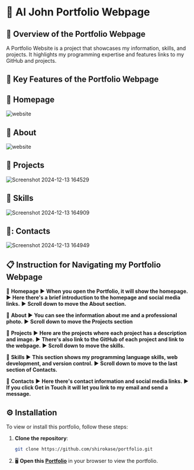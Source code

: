 # :loudspeaker: Al John Portfolio Webpage

## :memo: Overview of the Portfolio Webpage 
A Portfolio Website is a project that showcases my information, skills, and projects. 
It highlights my programming expertise and features links to my GitHub and projects.

 ## :page_facing_up: Key Features of the Portfolio Webpage 

 ## :pushpin: Homepage
![website](https://github.com/user-attachments/assets/43045420-fa85-4f72-8d93-e233d087410e)
 ## :pushpin: About 
![website](https://github.com/user-attachments/assets/b235e313-6756-4d02-a862-3fdcbcda5f49)
 ## :pushpin: Projects  
![Screenshot 2024-12-13 164529](https://github.com/user-attachments/assets/6c287557-e7c8-4c48-b35a-0dafdad8cd2e)
 ## :pushpin: Skills 
![Screenshot 2024-12-13 164909](https://github.com/user-attachments/assets/5d8a070e-95b7-4781-849b-6da3ec206e7c)
 ## :pushpin:: Contacts 
![Screenshot 2024-12-13 164949](https://github.com/user-attachments/assets/581b0fa6-7635-45e7-9049-bec24b0d59fe)


## :clipboard: Instruction for Navigating my Portfolio Webpage
:round_pushpin: **Homepage**
:arrow_forward: **When you open the Portfolio, it will show the homepage.**
:arrow_forward: **Here there's a brief introduction to the homepage and social media links.**
:arrow_forward: **Scroll down to move the About section.**

:round_pushpin: **About** 
:arrow_forward: **You can see the information about me and a professional photo.**
:arrow_forward: **Scroll down to move the Projects section**

:round_pushpin: **Projects**
:arrow_forward: **Here are the projects where each project has a description and image.**
:arrow_forward: **There's also link to the GitHub of each project and link to the webpage.**
:arrow_forward: **Scroll down to move the skills.**

:round_pushpin: **Skills**
:arrow_forward: **This section shows my programming language skills, web development, and version control.**
:arrow_forward: **Scroll down to move to the last section of Contacts.**

:round_pushpin: **Contacts**
:arrow_forward: **Here there's contact information and social media links.**
:arrow_forward: **If you click  **Get in Touch** it will let you link to my email and send a message.**

## ⚙ Installation

To view or install this portfolio, follow these steps:

1. **Clone the repository**:
    ```bash
    git clone https://github.com/shirokase/portfolio.git
    ```
2. :desktop_computer: **Open this [Portfolio](https://shirokase.github.io/Portfolio/)** in your browser to view the portfolio.


